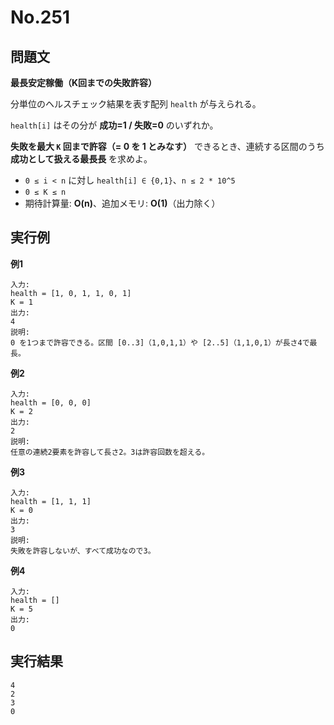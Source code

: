 # No.251

## 問題文

**最長安定稼働（K回までの失敗許容）**

分単位のヘルスチェック結果を表す配列 `health` が与えられる。

`health[i]` はその分が **成功=1 / 失敗=0** のいずれか。

**失敗を最大 `K` 回まで許容（= 0 を 1 とみなす）** できるとき、連続する区間のうち **成功として扱える最長長** を求めよ。

* `0 ≤ i < n` に対し `health[i] ∈ {0,1}`、`n ≤ 2 * 10^5`
* `0 ≤ K ≤ n`
* 期待計算量: **O(n)**、追加メモリ: **O(1)**（出力除く）

## 実行例

**例1**

```
入力:
health = [1, 0, 1, 1, 0, 1]
K = 1
出力:
4
説明:
0 を1つまで許容できる。区間 [0..3]（1,0,1,1）や [2..5]（1,1,0,1）が長さ4で最長。
```

**例2**

```
入力:
health = [0, 0, 0]
K = 2
出力:
2
説明:
任意の連続2要素を許容して長さ2。3は許容回数を超える。
```

**例3**

```
入力:
health = [1, 1, 1]
K = 0
出力:
3
説明:
失敗を許容しないが、すべて成功なので3。
```

**例4**

```
入力:
health = []
K = 5
出力:
0
```

## 実行結果

```
4
2
3
0
```
